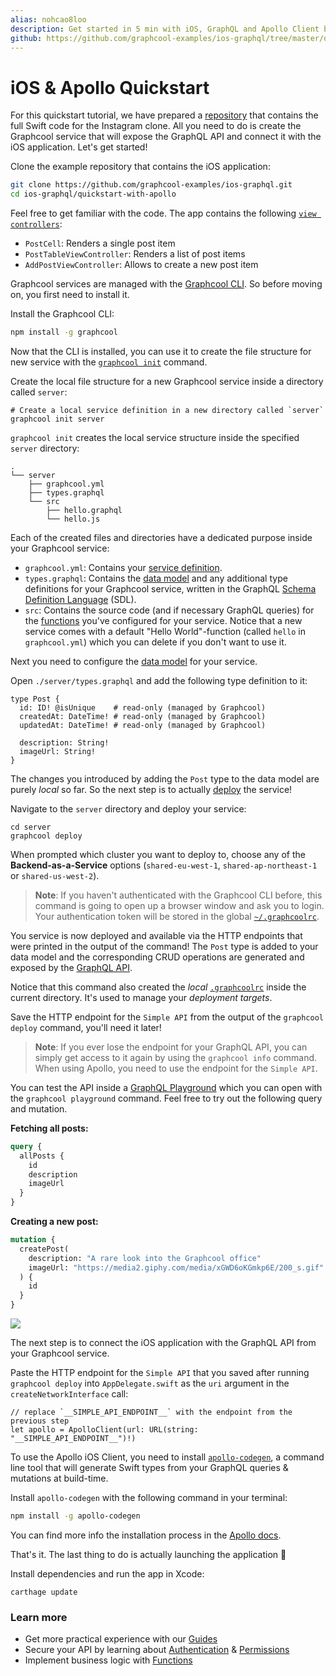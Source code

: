 ```yaml
---
alias: nohcao8loo
description: Get started in 5 min with iOS, GraphQL and Apollo Client by building a simple Instagram clone.
github: https://github.com/graphcool-examples/ios-graphql/tree/master/quickstart-with-apollo
---
```


# iOS & Apollo Quickstart

For this quickstart tutorial, we have prepared a [repository](https://github.com/graphcool-examples/ios-graphql/tree/master/quickstart-with-apollo) that contains the full Swift code for the Instagram clone. All you need to do is create the Graphcool service that will expose the GraphQL API and connect it with the iOS application. Let's get started! 

<Instruction>

Clone the example repository that contains the iOS application:

```sh
git clone https://github.com/graphcool-examples/ios-graphql.git
cd ios-graphql/quickstart-with-apollo
```

</Instruction>

Feel free to get familiar with the code. The app contains the following [`view controllers`](https://github.com/graphcool-examples/ios-graphql/tree/master/quickstart-with-apollo/Instagram/Instagram):

- `PostCell`: Renders a single post item
- `PostTableViewController`: Renders a list of post items
- `AddPostViewController`: Allows to create a new post item

Graphcool services are managed with the [Graphcool CLI](!alias-zboghez5go). So before moving on, you first need to install it.

<Instruction>

Install the Graphcool CLI:

```sh
npm install -g graphcool
```

</Instruction>

Now that the CLI is installed, you can use it to create the file structure for new service with the [`graphcool init`](!alias-zboghez5go#graphcool-init) command.

<Instruction>

Create the local file structure for a new Graphcool service inside a directory called `server`:

```sh(path="")
# Create a local service definition in a new directory called `server`
graphcool init server
```

</Instruction>

`graphcool init` creates the local service structure inside the specified `server` directory:

```(nocopy)
.
└── server
    ├── graphcool.yml
    ├── types.graphql
    └── src
        ├── hello.graphql
        └── hello.js
```

Each of the created files and directories have a dedicated purpose inside your Graphcool service:

- `graphcool.yml`: Contains your [service definition](!alias-opheidaix3).
- `types.graphql`: Contains the [data model](!alias-eiroozae8u) and any additional type definitions for your Graphcool service, written in the GraphQL [Schema Definition Language](https://medium.com/@graphcool/graphql-sdl-schema-definition-language-6755bcb9ce51) (SDL).
- `src`: Contains the source code (and if necessary GraphQL queries) for the [functions](!alias-aiw4aimie9) you've configured for your service. Notice that a new service comes with a default "Hello World"-function (called `hello` in `graphcool.yml`) which you can delete if you don't want to use it.

Next you need to configure the [data model](!alias-eiroozae8u) for your service.

<Instruction>

Open `./server/types.graphql` and add the following type definition to it:

```graphql(path="server/types.graphql")
type Post {
  id: ID! @isUnique    # read-only (managed by Graphcool)
  createdAt: DateTime! # read-only (managed by Graphcool)
  updatedAt: DateTime! # read-only (managed by Graphcool)

  description: String!
  imageUrl: String!
}
```

</Instruction>

The changes you introduced by adding the `Post` type to the data model are purely _local_ so far. So the next step is to actually [deploy](!alias-aiteerae6l#graphcool-deploy) the service!

<Instruction>

Navigate to the `server` directory and deploy your service:

```sh(path="")
cd server
graphcool deploy
```

When prompted which cluster you want to deploy to, choose any of the **Backend-as-a-Service** options (`shared-eu-west-1`, `shared-ap-northeast-1` or `shared-us-west-2`).

</Instruction>

> **Note**: If you haven't authenticated with the Graphcool CLI before, this command is going to open up a browser window and ask you to login. Your authentication token will be stored in the global [`~/.graphcoolrc`](!alias-zoug8seen4).

You service is now deployed and available via the HTTP endpoints that were printed in the output of the command! The `Post` type is added to your data model and the corresponding CRUD operations are generated and exposed by the [GraphQL API](!alias-abogasd0go).

Notice that this command also created the _local_ [`.graphcoolrc`](!alias-zoug8seen4) inside the current directory. It's used to manage your _deployment targets_.

<Instruction>

Save the HTTP endpoint for the `Simple API` from the output of the `graphcool deploy` command, you'll need it later!

</Instruction>

> **Note**: If you ever lose the endpoint for your GraphQL API, you can simply get access to it again by using the `graphcool info` command. When using Apollo, you need to use the endpoint for the `Simple API`.

You can test the API inside a [GraphQL Playground](https://github.com/graphcool/graphql-playground) which you can open with the `graphcool playground` command. Feel free to try out the following query and mutation.

**Fetching all posts:**

```graphql
query {
  allPosts {
    id
    description
    imageUrl
  }
}
```

**Creating a new post:**

```graphql
mutation {
  createPost(
    description: "A rare look into the Graphcool office"
    imageUrl: "https://media2.giphy.com/media/xGWD6oKGmkp6E/200_s.gif"
  ) {
    id
  }
}
```

![](https://imgur.com/w95UEi9.gif)

The next step is to connect the iOS application with the GraphQL API from your Graphcool service.

<Instruction>

Paste the HTTP endpoint for the `Simple API` that you saved after running `graphcool deploy` into `AppDelegate.swift` as the `uri` argument in the `createNetworkInterface` call:

```js(path="Instagram/AppDelegate.swift")
// replace `__SIMPLE_API_ENDPOINT__` with the endpoint from the previous step
let apollo = ApolloClient(url: URL(string: "__SIMPLE_API_ENDPOINT__")!)
```

</Instruction>

To use the Apollo iOS Client, you need to install [`apollo-codegen`](https://github.com/apollographql/apollo-codegen), a command line tool that will generate Swift types from your GraphQL queries & mutations at build-time.

<Instruction>

Install `apollo-codegen` with the following command in your terminal:

```sh
npm install -g apollo-codegen
```

</Instruction>

You can find more info the installation process in the [Apollo docs](http://dev.apollodata.com/ios/installation.html).



That's it. The last thing to do is actually launching the application 🚀

<Instruction>

Install dependencies and run the app in Xcode:

```sh(path="")
carthage update
```

</Instruction>


### Learn more

* Get more practical experience with our [Guides](https://graph.cool/docs/tutorials)
* Secure your API by learning about [Authentication](!alias-bee4oodood) & [Permissions](!alias-iegoo0heez)
* Implement business logic with [Functions](!alias-aiw4aimie9)
